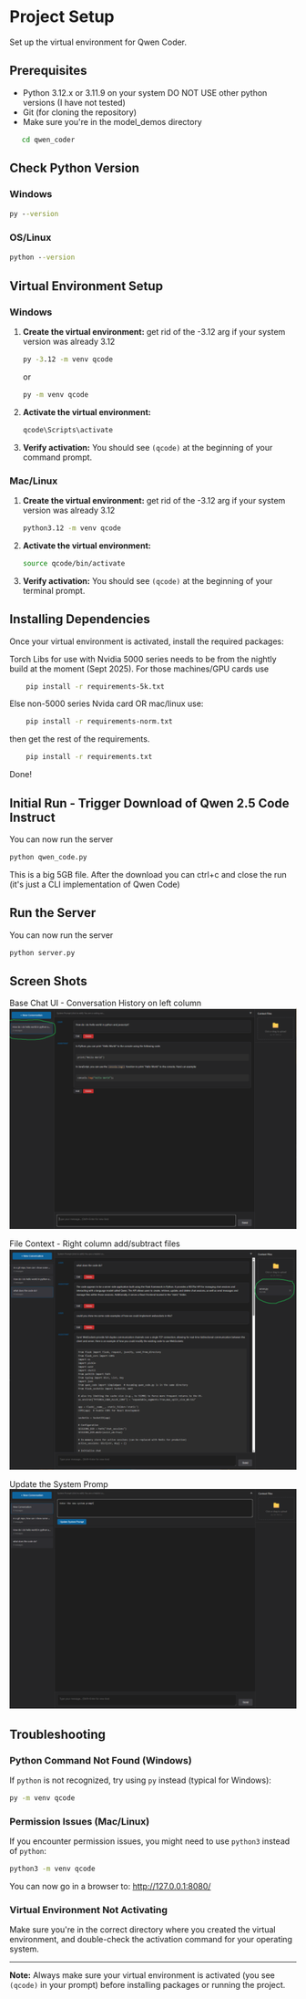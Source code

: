 # Project Setup

Set up the virtual environment for Qwen Coder.

## Prerequisites

- Python 3.12.x or 3.11.9 on your system DO NOT USE other python versions (I have not tested)
- Git (for cloning the repository)
- Make sure you're in the model_demos directory
```cmd
   cd qwen_coder
```
## Check Python Version
### Windows
   ```cmd
   py --version
   ```
### OS/Linux
   ```cmd
   python --version
   ```

## Virtual Environment Setup

### Windows

1. **Create the virtual environment:**
get rid of the -3.12 arg if your system version was already 3.12
   ```cmd
   py -3.12 -m venv qcode
   ```
   or
   ```cmd
   py -m venv qcode
   ```

2. **Activate the virtual environment:**
   ```cmd
   qcode\Scripts\activate
   ```

3. **Verify activation:**
   You should see `(qcode)` at the beginning of your command prompt.

### Mac/Linux

1. **Create the virtual environment:**
get rid of the -3.12 arg if your system version was already 3.12
   ```bash
   python3.12 -m venv qcode
   ```

2. **Activate the virtual environment:**
   ```bash
   source qcode/bin/activate
   ```

3. **Verify activation:**
   You should see `(qcode)` at the beginning of your terminal prompt.

## Installing Dependencies
Once your virtual environment is activated, install the required packages:

Torch Libs for use with Nvidia 5000 series needs to be from the nightly build at the moment (Sept 2025). For those machines/GPU cards use

```bash
    pip install -r requirements-5k.txt
```
Else non-5000 series Nvida card OR mac/linux use:

```bash
    pip install -r requirements-norm.txt
```

then get the rest of the requirements.

```bash
    pip install -r requirements.txt
```

Done!

## Initial Run - Trigger Download of Qwen 2.5 Code Instruct

You can now run the server

```bash
python qwen_code.py
```
This is a big 5GB file.  After the download you can ctrl+c and close the run (it's just a CLI implementation of Qwen Code)

## Run the Server

You can now run the server

```bash
python server.py
```
## Screen Shots
Base Chat UI - Conversation History on left column
![Screenshot](https://github.com/reliableJARED/qwen_coder/blob/main/screenshots/screenshot1.png)

File Context - Right column add/subtract files
![Screenshot](https://github.com/reliableJARED/qwen_coder/blob/main/screenshots/screenshot2.png)

Update the System Promp
![Screenshot](https://github.com/reliableJARED/qwen_coder/blob/main/screenshots/screenshot3.png)

## Troubleshooting

### Python Command Not Found (Windows)
If `python` is not recognized, try using `py` instead (typical for Windows):
```cmd
py -m venv qcode
```

### Permission Issues (Mac/Linux)
If you encounter permission issues, you might need to use `python3` instead of `python`:
```bash
python3 -m venv qcode
```
You can now go in a browser to: http://127.0.0.1:8080/

### Virtual Environment Not Activating
Make sure you're in the correct directory where you created the virtual environment, and double-check the activation command for your operating system.

---

**Note:** Always make sure your virtual environment is activated (you see `(qcode)` in your prompt) before installing packages or running the project.
